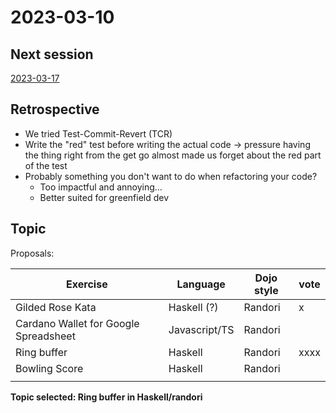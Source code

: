 # 2023-03-10

## Next session

[2023-03-17](../2023-10-17)

## Retrospective

* We tried Test-Commit-Revert (TCR)
* Write the "red" test before writing the actual code -> pressure having the thing right from the get go almost made us forget about the red part of the test
* Probably something you don't want to do when refactoring your code?
  * Too impactful and annoying...
  * Better suited for greenfield dev

## Topic

Proposals:

| Exercise                              | Language      | Dojo style | vote |
|---------------------------------------|---------------|------------|------|
| Gilded Rose Kata                      | Haskell (?)   | Randori    | x     |
| Cardano Wallet for Google Spreadsheet | Javascript/TS | Randori    |      |
| Ring buffer                           | Haskell       | Randori    | xxxx    |
| Bowling Score                         | Haskell       | Randori    |      |
|                                       |               |            |      |

**Topic selected: Ring buffer in Haskell/randori**
